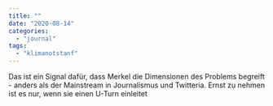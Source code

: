 ```yaml
---
title: ""
date: "2020-08-14"
categories: 
  - "journal"
tags: 
  - "klimanotstanf"
---
```


Das ist ein Signal dafür, dass Merkel die Dimensionen des Problems begreift - anders als der Mainstream in Journalismus und Twitteria. Ernst zu nehmen ist es nur, wenn sie einen U-Turn einleitet
